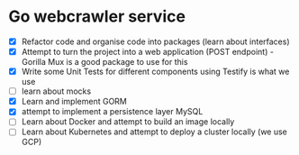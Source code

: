 # Go webcrawler service

- [x] Refactor code and organise code into packages (learn about interfaces)
- [x] Attempt to turn the project into a web application (POST endpoint) - Gorilla Mux is a good package to use for this
- [x] Write some Unit Tests for different components using Testify is what we use
- [ ] learn about mocks
- [x] Learn and implement GORM
- [x] attempt to implement a persistence layer MySQL
- [ ] Learn about Docker and attempt to build an image locally
- [ ] Learn about Kubernetes and attempt to deploy a cluster locally (we use GCP)
